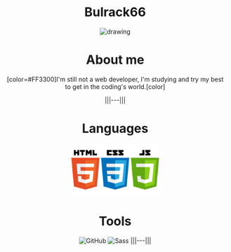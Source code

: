 <div align="center">

# Bulrack66

<img src="https://avatars.githubusercontent.com/u/113458279?s=400&u=cfec7071d3e55e1baaa5f9273048bb8cafb0ed0d&v=4" alt="drawing" width="200"/>

# About me

[color=#FF3300]I'm still not a web developer, I'm studying and try my best to get in the coding's world.[color]

|||---|||
# Languages

<img src="https://github.com/Bulrack66/Bulrack66/blob/main/Languages.png?raw=true" alt="Languages" width="200"/>

# Tools

<img src="https://icons.iconarchive.com/icons/limav/flat-gradient-social/64/Github-icon.png" alt="GitHub"/> <img src="https://cdn3.iconfinder.com/data/icons/logos-and-brands-adobe/512/288_Sass-512.png" alt="Sass" width="64"/>
|||---|||

</div>